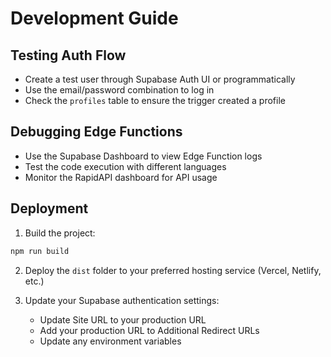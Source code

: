 
# Development Guide

## Testing Auth Flow
- Create a test user through Supabase Auth UI or programmatically
- Use the email/password combination to log in
- Check the `profiles` table to ensure the trigger created a profile

## Debugging Edge Functions
- Use the Supabase Dashboard to view Edge Function logs
- Test the code execution with different languages
- Monitor the RapidAPI dashboard for API usage

## Deployment

1. Build the project:
```bash
npm run build
```

2. Deploy the `dist` folder to your preferred hosting service (Vercel, Netlify, etc.)

3. Update your Supabase authentication settings:
   - Update Site URL to your production URL
   - Add your production URL to Additional Redirect URLs
   - Update any environment variables

